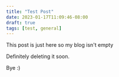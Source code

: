 ```yaml
---
title: "Test Post"
date: 2023-01-17T11:09:46-08:00
draft: true
tags: [test, general]
---
```


This post is just here so my blog isn't empty

Definitely deleting it soon.

Bye :)
